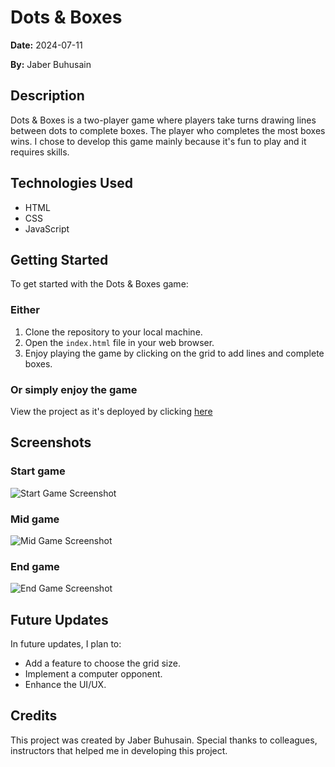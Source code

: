 # Dots & Boxes

**Date:** 2024-07-11

**By:** Jaber Buhusain

## Description
Dots & Boxes is a  two-player game where players take turns drawing lines between dots to complete boxes. The player who completes the most boxes wins. I chose to develop this game mainly because it's fun to play and it requires skills. 

## Technologies Used
- HTML
- CSS
- JavaScript

## Getting Started
To get started with the Dots & Boxes game:
### Either
1. Clone the repository to your local machine.
2. Open the `index.html` file in your web browser.
3. Enjoy playing the game by clicking on the grid to add lines and complete boxes.

### Or simply enjoy the game  
View the project as it's deployed by clicking [here](https://developer.mozilla.org/en-US/docs/Learn/Tools_and_testing/Understanding_client-side_tools/Command_line)


## Screenshots
### Start game
![Start Game Screenshot](https://imgur.com/kV5vBdM.png)

### Mid game
![Mid Game Screenshot](https://imgur.com/b9DJUQx.png)

### End game
![End Game Screenshot](https://imgur.com/nwi5Mwf.png)



## Future Updates
In future updates, I plan to:
- Add a feature to choose the grid size.
- Implement a computer opponent.
- Enhance the UI/UX.

## Credits
This project was created by Jaber Buhusain. Special thanks to colleagues, instructors that helped me in developing this project.


